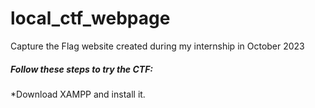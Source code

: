 # local_ctf_webpage
Capture the Flag website created during my internship in October 2023
<h5>Follow these steps to try the CTF:</h5>
*Download XAMPP and install it.
